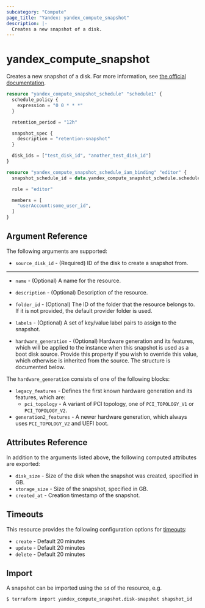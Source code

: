 ```yaml
---
subcategory: "Compute"
page_title: "Yandex: yandex_compute_snapshot"
description: |-
  Creates a new snapshot of a disk.
---
```



# yandex_compute_snapshot




Creates a new snapshot of a disk. For more information, see [the official documentation](https://cloud.yandex.com/docs/compute/concepts/snapshot).

```terraform
resource "yandex_compute_snapshot_schedule" "schedule1" {
  schedule_policy {
    expression = "0 0 * * *"
  }

  retention_period = "12h"

  snapshot_spec {
    description = "retention-snapshot"
  }

  disk_ids = ["test_disk_id", "another_test_disk_id"]
}

resource "yandex_compute_snapshot_schedule_iam_binding" "editor" {
  snapshot_schedule_id = data.yandex_compute_snapshot_schedule.schedule1.id

  role = "editor"

  members = [
    "userAccount:some_user_id",
  ]
}
```

## Argument Reference

The following arguments are supported:

* `source_disk_id` - (Required) ID of the disk to create a snapshot from.

---

* `name` - (Optional) A name for the resource.

* `description` - (Optional) Description of the resource.

* `folder_id` - (Optional) The ID of the folder that the resource belongs to. If it is not provided, the default provider folder is used.

* `labels` - (Optional) A set of key/value label pairs to assign to the snapshot.

* `hardware_generation` - (Optional) Hardware generation and its features,
  which will be applied to the instance when this snapshot is used as a boot
  disk source. Provide this property if you wish to override this value, which
  otherwise is inherited from the source. The structure is documented below.

The `hardware_generation` consists of one of the following blocks:

* `legacy_features` - Defines the first known hardware generation and its features, which are:
  * `pci_topology` - A variant of PCI topology, one of `PCI_TOPOLOGY_V1` or `PCI_TOPOLOGY_V2`.
* `generation2_features` - A newer hardware generation, which always uses `PCI_TOPOLOGY_V2` and UEFI boot.

## Attributes Reference

In addition to the arguments listed above, the following computed attributes are exported:

* `disk_size` - Size of the disk when the snapshot was created, specified in GB.
* `storage_size` - Size of the snapshot, specified in GB.
* `created_at` - Creation timestamp of the snapshot.

## Timeouts

This resource provides the following configuration options for [timeouts](https://www.terraform.io/docs/language/resources/syntax.html#operation-timeouts):

- `create` - Default 20 minutes
- `update` - Default 20 minutes
- `delete` - Default 20 minutes

## Import

A snapshot can be imported using the `id` of the resource, e.g.

```
$ terraform import yandex_compute_snapshot.disk-snapshot shapshot_id
```
